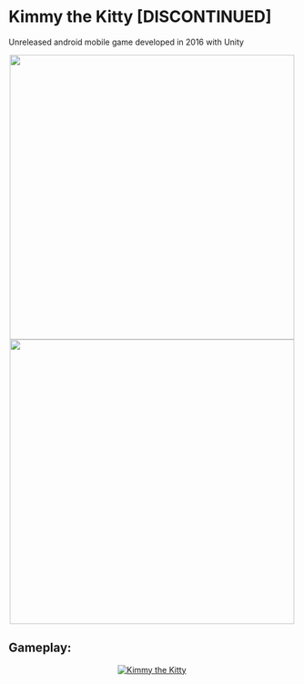 # Kimmy the Kitty [DISCONTINUED]

Unreleased android mobile game developed in 2016 with Unity

<div align="center">
<img src="https://user-images.githubusercontent.com/15150082/161898400-7e3a77ff-2a2e-4cb1-8ca2-1a4616c9dd8c.jpg" height="500" />                <img src="https://user-images.githubusercontent.com/15150082/161898407-1c561cd2-37ea-4e95-9365-4b7dd8af2997.jpg" height="500" />
</div>

## Gameplay:
<div align="center">
  <a href="https://www.youtube.com/watch?v=029HoZAccwc"><img src="https://img.youtube.com/vi/029HoZAccwc/0.jpg" alt="Kimmy the Kitty"></a>
</div>
